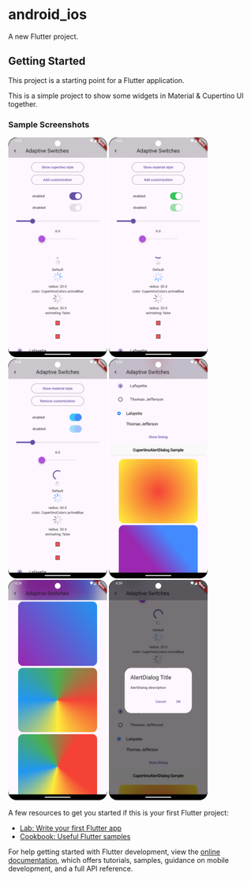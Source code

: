# android_ios

A new Flutter project.

## Getting Started

This project is a starting point for a Flutter application.

This is a simple project to show some widgets in Material & Cupertino UI together.

### Sample Screenshots

<!-- ![img.png](img.png) -->

<!-- ![img_5.png](img_5.png) -->

<!-- ![img_6.png](img_6.png) -->

<!-- ![img_2.png](img_2.png) -->

<!-- ![img_3.png](img_3.png) -->

<!-- ![img_4.png](img_4.png) -->

<img src="img.png" alt="Image 1" width="200" /> <img src="img_5.png" alt="Image 2" width="200" />
<img src="img_6.png" alt="Image 3" width="200" /> <img src="img_2.png" alt="Image 4" width="200" />
<img src="img_3.png" alt="Image 5" width="200" /> <img src="img_4.png" alt="Image 6" width="200" />


A few resources to get you started if this is your first Flutter project:

- [Lab: Write your first Flutter app](https://docs.flutter.dev/get-started/codelab)
- [Cookbook: Useful Flutter samples](https://docs.flutter.dev/cookbook)

For help getting started with Flutter development, view the
[online documentation](https://docs.flutter.dev/), which offers tutorials,
samples, guidance on mobile development, and a full API reference.
